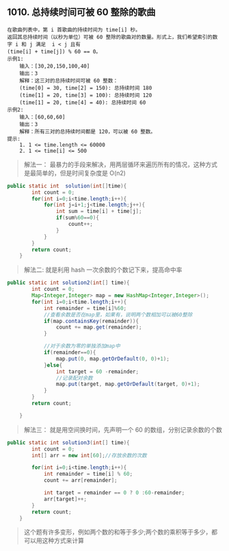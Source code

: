 ## 1010. 总持续时间可被 60 整除的歌曲

    在歌曲列表中，第 i 首歌曲的持续时间为 time[i] 秒。
    返回其总持续时间（以秒为单位）可被 60 整除的歌曲对的数量。形式上，我们希望索引的数字 i 和 j 满足  i < j 且有
    (time[i] + time[j]) % 60 == 0。
    示例1:
    	输入：[30,20,150,100,40]
    	输出：3
    	解释：这三对的总持续时间可被 60 整数：
    	(time[0] = 30, time[2] = 150): 总持续时间 180
    	(time[1] = 20, time[3] = 100): 总持续时间 120
    	(time[1] = 20, time[4] = 40): 总持续时间 60
    示例2:
    	输入：[60,60,60]
    	输出：3
    	解释：所有三对的总持续时间都是 120，可以被 60 整数。
    提示:
    	1. 1 <= time.length <= 60000
    	2. 1 <= time[i] <= 500

> 解法一：
> 最暴力的手段来解决，用两层循环来遍历所有的情况，这种方式是最简单的，但是时间复杂度是 O(n2)

```java
public static int  solution(int[]time){
		int count = 0;
		for(int i=0;i<time.length;i++){
			for(int j=i+1;j<time.length;j++){
				int sum = time[i] + time[j];
				if(sum%60==0){
					count++;
				}
			}
		}
		return count;
	}
```

> 解法二:
> 就是利用 hash 一次余数的个数记下来，提高命中率

```java
public static int solution2(int[] time){
		int count = 0;
		Map<Integer,Integer> map = new HashMap<Integer,Integer>();
		for(int i=0;i<time.length;i++){
			int remainder = time[i]%60;
			//查看余数是否在map里，如果有，说明两个数相加可以被60整除
			if(map.containsKey(remainder)){
				count += map.get(remainder);
			}

			//对于余数为零的单独添加map中
			if(remainder==0){
				map.put(0, map.getOrDefault(0, 0)+1);
			}else{
				int target = 60 -remainder;
				//记录配对余数
				map.put(target, map.getOrDefault(target, 0)+1);
			}
		}
		return count;

	}
```

> 解法三：
> 就是用空间换时间，先声明一个 60 的数组，分别记录余数的个数

```java
public static int solution3(int[] time){
		int count = 0;
		int[] arr = new int[60];//存放余数的次数

		for(int i=0;i<time.length;i++){
			int remainder = time[i] % 60;
			count += arr[remainder];

			int target = remainder == 0 ? 0 :60-remainder;
			arr[target]++;
		}
		return count;
	}
```

> 这个题有许多变形，例如两个数的和等于多少;两个数的乘积等于多少，都可以用这种方式来计算
